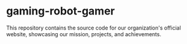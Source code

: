 # gaming-robot-gamer
This repository contains the source code for our organization's official website, showcasing our mission, projects, and achievements.
